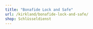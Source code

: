 ```yaml
---
title: "Bonafide Lock and Safe"
url: /kirkland/bonafide-lock-and-safe/
shop: Schlüsseldienst
---
```

